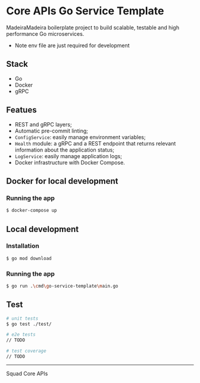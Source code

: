 # Core APIs Go Service Template

MadeiraMadeira boilerplate project to build scalable, testable and high performance Go microservices.

* Note env file are just required for development
## Stack
- Go
- Docker
- gRPC

## Featues
- REST and gRPC layers;
- Automatic pre-commit linting;
- `ConfigService`: easily manage environment variables;
- `Health` module: a gRPC and a REST endpoint that returns relevant information about the application status;
- `LogService`: easily manage application logs;
- Docker infrastructure with Docker Compose.


## Docker for local development

### Running the app

```bash
$ docker-compose up
```

## Local development

### Installation
```bash
$ go mod download
```

### Running the app
```bash
$ go run .\cmd\go-service-template\main.go
```

## Test

```bash
# unit tests
$ go test ./test/

# e2e tests
// TODO

# test coverage
// TODO
``` 
---
Squad Core APIs
